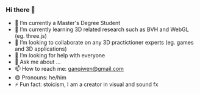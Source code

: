 ### Hi there 👋


- 🔭 I’m currently a Master's Degree Student
- 🌱 I’m currently learning 3D related research such as BVH and WebGL (eg. three.js)
- 👯 I’m looking to collaborate on any 3D practictioner experts (eg. games and 3D applications)
- 🤔 I’m looking for help with everyone
- 💬 Ask me about ...
- 📫 How to reach me: ganqiwen@gmail.com
- 😄 Pronouns: he/him
- ⚡ Fun fact: stoicism, I am a creator in visual and sound fx

